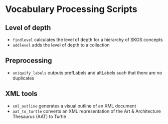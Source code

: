 # Vocabulary Processing Scripts

## Level of depth
- `findlevel` calculates the level of depth for a hierarchy of SKOS concepts
- `addlevel` adds the level of depth to a collection

## Preprocessing
- `uniquify_labels` outputs prefLabels and altLabels such that there are no duplicates

## XML tools
- `xml_outline` generates a visual outline of an XML document
- `aat_to_turtle` converts an XML representation of the Art & Architecture Thesaurus (AAT) to Turtle

